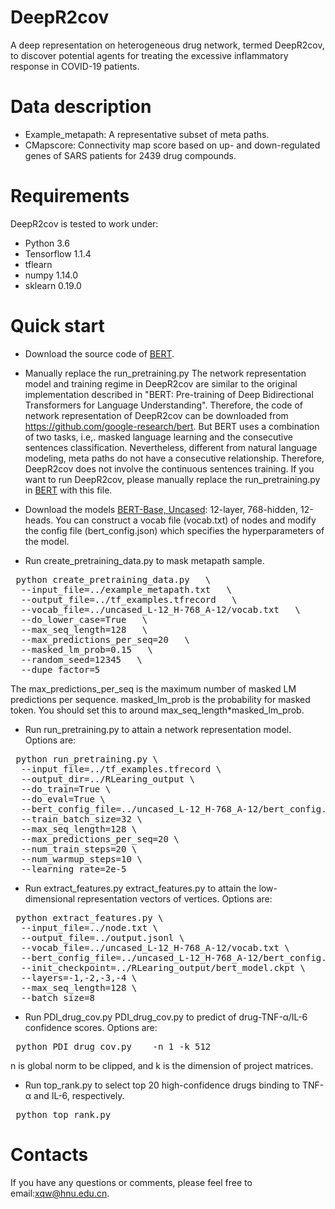 # DeepR2cov

A deep representation on heterogeneous drug network, termed DeepR2cov, to discover potential agents for treating the excessive inflammatory response in COVID-19 patients.

# Data description
* Example_metapath: A representative subset of meta paths.
* CMapscore: Connectivity map score based on up- and down-regulated genes of SARS patients for 2439 drug compounds.

# Requirements
DeepR2cov is tested to work under:
* Python 3.6  
* Tensorflow 1.1.4
* tflearn
* numpy 1.14.0
* sklearn 0.19.0

# Quick start
* Download the source code of [BERT](https://github.com/google-research/bert). 
* Manually replace the run_pretraining.py
The network representation model and training regime in DeepR2cov are similar to the original implementation described in "BERT: Pre-training of Deep Bidirectional Transformers for Language Understanding". Therefore, the code of network representation of DeepR2cov can be downloaded from https://github.com/google-research/bert. But BERT uses a combination of two tasks, i.e,. masked language learning and the consecutive sentences classification. Nevertheless, different from natural language modeling, meta paths do not have a consecutive relationship. Therefore, DeepR2cov does not involve the continuous sentences training. If you want to run DeepR2cov, please manually replace the run_pretraining.py in [BERT](https://github.com/google-research/bert) with this file. 
  
* Download the models [BERT-Base, Uncased](https://storage.googleapis.com/bert_models/2018_10_18/uncased_L-12_H-768_A-12.zip): 12-layer, 768-hidden, 12-heads. 
You can construct a vocab file (vocab.txt) of nodes and modify the config file (bert_config.json) which specifies the hyperparameters of the model.
* Run create_pretraining_data.py to mask metapath sample.  
<pre> python create_pretraining_data.py   \
  --input_file=../example_metapath.txt   \
  --output_file=../tf_examples.tfrecord   \
  --vocab_file=../uncased_L-12_H-768_A-12/vocab.txt   \ 
  --do_lower_case=True   \  
  --max_seq_length=128   \  
  --max_predictions_per_seq=20   \
  --masked_lm_prob=0.15   \ 
  --random_seed=12345   \
  --dupe_factor=5 </pre>
The max_predictions_per_seq is the maximum number of masked LM predictions per sequence. masked_lm_prob is the probability for masked token. You should set this to around max_seq_length*masked_lm_prob.

* Run run_pretraining.py to attain a network representation model. Options are:  
<pre> python run_pretraining.py \  
  --input_file=../tf_examples.tfrecord \  
  --output_dir=../RLearing_output \  
  --do_train=True \  
  --do_eval=True \  
  --bert_config_file=../uncased_L-12_H-768_A-12/bert_config.json \  
  --train_batch_size=32 \  
  --max_seq_length=128 \  
  --max_predictions_per_seq=20 \  
  --num_train_steps=20 \  
  --num_warmup_steps=10 \  
  --learning_rate=2e-5  </pre>
  
* Run extract_features.py extract_features.py to attain the low-dimensional representation vectors of vertices. Options are:  
<pre> python extract_features.py \  
  --input_file=../node.txt \  
  --output_file=../output.jsonl \  
  --vocab_file=../uncased_L-12_H-768_A-12/vocab.txt \  
  --bert_config_file=../uncased_L-12_H-768_A-12/bert_config.json \  
  --init_checkpoint=../RLearing_output/bert_model.ckpt \  
  --layers=-1,-2,-3,-4 \  
  --max_seq_length=128 \  
  --batch_size=8 </pre>

* Run PDI_drug_cov.py PDI_drug_cov.py to predict of drug-TNF-α/IL-6 confidence scores. Options are:  
<pre> python PDI_drug_cov.py	-n 1 -k 512 </pre>
n is global norm to be clipped, and k is the dimension of project matrices. 

* Run top_rank.py to select top 20 high-confidence drugs binding to TNF-α and IL-6, respectively.   
<pre> python top_rank.py   </pre>

# Contacts
If you have any questions or comments, please feel free to email:xqw@hnu.edu.cn.
